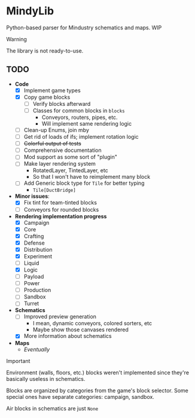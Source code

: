 # MindyLib

Python-based parser for Mindustry schematics and maps. WIP

> [!WARNING]
> The library is not ready-to-use.

## TODO

* **Code**
  * [x] Implement game types
  * [x] Copy game blocks
    * [ ] Verify blocks afterward
    * [ ] Classes for common blocks in `blocks`
      * Conveyors, routers, pipes, etc.
      * Will implement same rendering logic
  * [ ] Clean-up Enums, join mby
  * [ ] Get rid of loads of ifs; implement rotation logic
  * [ ] ~~Colorful output of tests~~
  * [ ] Comprehensive documentation
  * [ ] Mod support as some sort of "plugin"
  * [ ] Make layer rendering system
    * RotatedLayer, TintedLayer, etc
    * So that I won't have to reimplement many block
  * [ ] Add Generic block type for `Tile` for better typing
    * `Tile[DuctBridge]`

* **Minor issues**:
  * [x] Fix tint for team-tinted blocks
  * [ ] Conveyors for rounded blocks 

* **Rendering implementation progress**
  * [x] Campaign
  * [x] Core
  * [x] Crafting
  * [x] Defense
  * [x] Distribution
  * [x] Experiment
  * [ ] Liquid
  * [x] Logic
  * [ ] Payload
  * [ ] Power
  * [ ] Production
  * [ ] Sandbox
  * [ ] Turret

* **Schematics**
  * [ ] Improved preview generation
    * I mean, dynamic conveyors, colored sorters, etc
    * Maybe show those canvases rendered
  * [x] More information about schematics

* **Maps**
  * *Eventually*

> [!IMPORTANT]
> Environment (walls, floors, etc.) blocks weren't implemented since they're basically useless in schematics.
>
> Blocks are organized by categories from the game's block selector.
> Some special ones have separate categories: campaign, sandbox.
>
> Air blocks in schematics are just `None`
